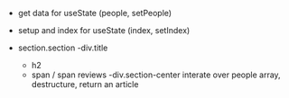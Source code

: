 -   get data for useState (people, setPeople)
-   setup and index for useState (index, setIndex)

-   section.section
    -div.title
    -   h2
    -   span / span reviews
        -div.section-center
        interate over people array, destructure, return an article
